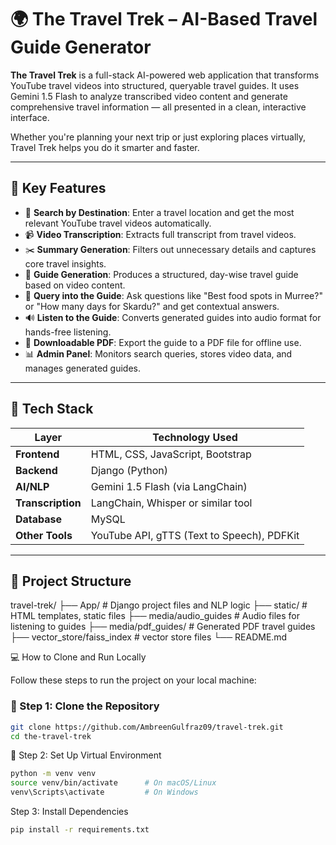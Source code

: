 # 🌍 The Travel Trek – AI-Based Travel Guide Generator

**The Travel Trek** is a full-stack AI-powered web application that transforms YouTube travel videos into structured, queryable travel guides. It uses Gemini 1.5 Flash to analyze transcribed video content and generate comprehensive travel information — all presented in a clean, interactive interface.

Whether you're planning your next trip or just exploring places virtually, Travel Trek helps you do it smarter and faster.

---

## 🚀 Key Features

- 🔎 **Search by Destination**: Enter a travel location and get the most relevant YouTube travel videos automatically.
- 📹 **Video Transcription**: Extracts full transcript from travel videos.
- ✂️ **Summary Generation**: Filters out unnecessary details and captures core travel insights.
- 📘 **Guide Generation**: Produces a structured, day-wise travel guide based on video content.
- 💬 **Query into the Guide**: Ask questions like "Best food spots in Murree?" or "How many days for Skardu?" and get contextual answers.
- 🔊 **Listen to the Guide**: Converts generated guides into audio format for hands-free listening.
- 📄 **Downloadable PDF**: Export the guide to a PDF file for offline use.
- 📊 **Admin Panel**: Monitors search queries, stores video data, and manages generated guides.

---

## 🧱 Tech Stack

| Layer         | Technology Used                          |
|---------------|------------------------------------------|
| **Frontend**  | HTML, CSS, JavaScript, Bootstrap         |
| **Backend**   | Django (Python)                          |
| **AI/NLP**    | Gemini 1.5 Flash (via LangChain)         |
| **Transcription** | LangChain, Whisper or similar tool               |
| **Database**  | MySQL                                    |
| **Other Tools** | YouTube API, gTTS (Text to Speech), PDFKit |

---

## 📂 Project Structure
travel-trek/
├── App/ # Django project files and NLP logic
├── static/ # HTML templates, static files
├── media/audio_guides # Audio files for listening to guides
├── media/pdf_guides/ # Generated PDF travel guides
├── vector_store/faiss_index # vector store files
└── README.md

💻 How to Clone and Run Locally

Follow these steps to run the project on your local machine:

### 🔁 Step 1: Clone the Repository

```bash
git clone https://github.com/AmbreenGulfraz09/travel-trek.git
cd the-travel-trek
```
🐍 Step 2: Set Up Virtual Environment
```bash
python -m venv venv
source venv/bin/activate      # On macOS/Linux
venv\Scripts\activate         # On Windows
```
Step 3: Install Dependencies
```bash
pip install -r requirements.txt
```
